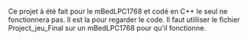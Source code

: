 Ce projet à été fait pour le mBedLPC1768 et codé en C++ le seul ne fonctionnera pas. 
Il est la pour regarder le code. 
Il faut utilliser le fichier Project_jeu_Final sur un mBedLPC1768 pour qu'il fonctionne.
